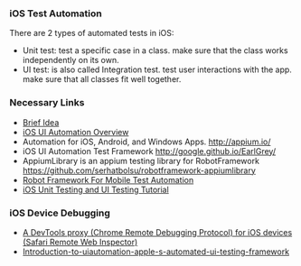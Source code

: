 ### iOS Test Automation

There are 2 types of automated tests in iOS:

*   Unit test:
        test a specific case in a class.
        make sure that the class works independently on its own.
*   UI test:
        is also called Integration test.
        test user interactions with the app.
        make sure that all classes fit well together.

### Necessary Links

* [Brief Idea](https://www.appcoda.com/automated-ui-test/)
* [iOS UI Automation Overview](https://github.com/asifurrouf/ios-ui-automation-overview/blob/master/OVERVIEW.md)
* Automation for iOS, Android, and Windows Apps. http://appium.io/
* iOS UI Automation Test Framework http://google.github.io/EarlGrey/
* AppiumLibrary is an appium testing library for RobotFramework https://github.com/serhatbolsu/robotframework-appiumlibrary
* [Robot Framework For Mobile Test Automation](https://www.xoriant.com/blog/product-engineering/robot-framework-mobile-test-automation.html)
* [iOS Unit Testing and UI Testing Tutorial](https://www.raywenderlich.com/150073/ios-unit-testing-and-ui-testing-tutorial)

### iOS Device Debugging

* [A DevTools proxy (Chrome Remote Debugging Protocol) for iOS devices (Safari Remote Web Inspector)](https://github.com/google/ios-webkit-debug-proxy)
* [Introduction-to-uiautomation-apple-s-automated-ui-testing-framework](https://www.cocoacontrols.com/posts/introduction-to-uiautomation-apple-s-automated-ui-testing-framework)
